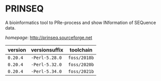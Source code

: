# PRINSEQ

A bioinformatics tool to PRe-process and show INformation of SEQuence data.

*homepage*: <http://prinseq.sourceforge.net>

version | versionsuffix | toolchain
--------|---------------|----------
``0.20.4`` | ``-Perl-5.28.0`` | ``foss/2018b``
``0.20.4`` | ``-Perl-5.32.0`` | ``foss/2020b``
``0.20.4`` | ``-Perl-5.34.0`` | ``foss/2021b``
